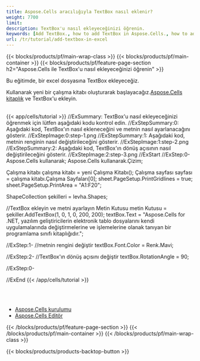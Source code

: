 ```yaml
---
title: Aspose.Cells aracılığıyla TextBox nasıl eklenir?
weight: 7700
limit:
description: TextBox'u nasıl ekleyeceğinizi öğrenin.
keywords: [Add TextBox., how to add TextBox in Aspose.Cells., how to add TextBox using Aspose.Cells]
url: /tr/tutorial/add-textbox-in-excel
---
```

{{< blocks/products/pf/main-wrap-class >}}
{{< blocks/products/pf/main-container >}}
{{< blocks/products/pf/feature-page-section h2="Aspose.Cells ile TextBox\'u nasıl ekleyeceğinizi öğrenin" >}}

<p>
Bu eğitimde, bir excel dosyasına TextBox ekleyeceğiz.
</p>

<p>
 Kullanarak yeni bir çalışma kitabı oluşturarak başlayacağız.<a href="https://www.nuget.org/packages/Aspose.Cells">Aspose.Cells kitaplık</a> ve TextBox'u ekleyin.
</p>

<br />
{{< app/cells/tutorial >}}
//ExSummary: TextBox'u nasıl ekleyeceğinizi öğrenmek için lütfen aşağıdaki kodu kontrol edin.
//ExStepSummary:0: Aşağıdaki kod, TextBox'ın nasıl ekleneceğini ve metnin nasıl ayarlanacağını gösterir.
//ExStepImage:0:step-1.png
//ExStepSummary:1: Aşağıdaki kod, metnin renginin nasıl değiştirileceğini gösterir.
//ExStepImage:1:step-2.png
//ExStepSummary:2: Aşağıdaki kod, TextBox'ın dönüş açısının nasıl değiştirileceğini gösterir.
//ExStepImage:2:step-3.png
//ExStart
//ExStep:0-
Aspose.Cells kullanarak;
Aspose.Cells kullanarak.Çizim;

Çalışma kitabı çalışma kitabı = yeni Çalışma Kitabı();
Çalışma sayfası sayfası = çalışma kitabı.Çalışma Sayfaları[0];
sheet.PageSetup.PrintGridlines = true;
sheet.PageSetup.PrintArea = "A1:F20";

ShapeCollection şekilleri = levha.Shapes;

//TextBox ekleyin ve metni ayarlayın
Metin Kutusu metin Kutusu = şekiller.AddTextBox(1, 0, 1, 0, 200, 200);
textBox.Text = "Aspose.Cells for .NET, yazılım geliştiricilerin elektronik tablo dosyalarını kendi uygulamalarında değiştirmelerine ve işlemelerine olanak tanıyan bir programlama sınıfı kitaplığıdır.";

//ExStep:1-
//metnin rengini değiştir
textBox.Font.Color = Renk.Mavi;

//ExStep:2-
//TextBox'ın dönüş açısını değiştir
textBox.RotationAngle = 90;

//ExStep:0-

//ExEnd
{{< /app/cells/tutorial >}}
<br />

<br />
<br />
<div class="code-sample">
    <ul class="link-list">
        <li class="link-item"><a href="https://docs.aspose.com/cells/net/installation/">Aspose.Cells kurulumu</a></li>
        <li class="link-item"><a href="https://products.aspose.app/cells/editor/">Aspose.Cells Editör</a></li>
    </ul>
</div>

{{< /blocks/products/pf/feature-page-section >}}
{{< /blocks/products/pf/main-container >}}
{{< /blocks/products/pf/main-wrap-class >}}

{{< blocks/products/products-backtop-button >}}